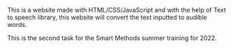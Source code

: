 This is a website made with HTML/CSS/JavaScript and with the help of Text to speech library, this website will convert the text inputted to audible words.

This is the second task for the Smart Methods summer training for 2022.
